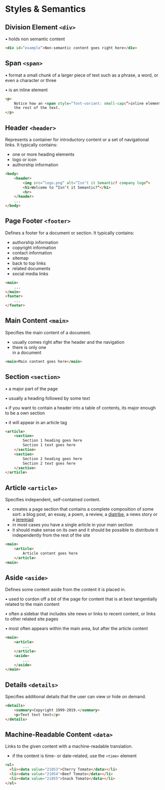 # Styles & Semantics

## Division Element `<div>`

• holds non semantic content

```html
<div id=“example”>Non-semantic content goes right here</div>
```

## Span `<span>`

• format a small chunk of a larger piece of text such as a phrase, a word, or even a character or three

• is an inline element

```html
<p>
	Notice how an <span style=“font-variant: small-caps”>inline element</span> flows right along with
	the rest of the text.
</p>
```

## Header `<header>`

Represents a container for introductory content or a set of navigational links. It typically contains:

- one or more heading elements
- logo or icon
- authorship information

```html
<body>
	<header>
		<img src=“logo.png“ alt=“Isn‘t it Semantic? company logo“>
		<h1>Welcome to “Isn‘t it Semantic?“</h1>
		<hr>
	</header>
	...
</body>
```

## Page Footer `<footer>`

Defines a footer for a document or section. It typically contains:

- authorship information
- copyright information
- contact information
- sitemap
- back to top links
- related documents
- social media links

```html
<main>
	...
</main>
<footer>
	...
</footer>
```

## Main Content `<main>`

Specifies the main content of a document.

- usually comes right after the header and the navigation
- there is only one <main> in a document

```html
<main>Main content goes here</main>
```

## Section `<section>`

• a major part of the page

• usually a heading followed by some text

• if you want to contain a header into a table of contents, its major enough to be a own section

• it will appear in an article tag

```html
<article>
	<section>
		Section 1 heading goes here
		Section 1 text goes here
	</section>
	<section>
		Section 2 heading goes here
		Section 2 text goes here
	</section>
</article>
```

## Article `<article>`

Specifies independent, self-contained content.

- creates a page section that contains a complete composition of some sort: a blog post, an essay, a poem, a review, a [diatribe](https://de.wikipedia.org/wiki/Diatribe), a news story or a [jeremiad](https://de.wikipedia.org/wiki/Jeremiade)
- in most cases you have a single article in your main section
- it should make sense on its own and it should be possible to distribute it independently from the rest of the site

```html
<main>
	<article>
		Article content goes here
	</article>
<main>
```

## Aside `<aside>`

Defines some content aside from the content it is placed in.

• used to cordon off a bit of the page for content that is at best tangentially related to the main content

• often a sidebar that includes site news or links to recent content, or links to other related site pages

• most often appears within the main area, but after the article content

```html
<main>
	<article>
		...
	</article>
	<aside>
		...
	</aside>
</main>
```

## Details `<details>`

Specifies additional details that the user can view or hide on demand.

```html
<details>
	<summary>Copyright 1999-2019.</summary>
	<p>Text text text</p>
</details>
```

## Machine-Readable Content `<data>`

Links to the given content with a machine-readable translation.

- if the content is time- or date-related, use the `<time>` element

```html
<ul>
  <li><data value="21053">Cherry Tomato</data></li>
  <li><data value="21054">Beef Tomato</data></li>
  <li><data value="21055">Snack Tomato</data></li>
</ul>
```
